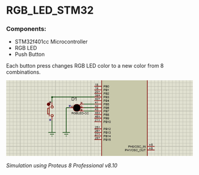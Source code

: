 # RGB_LED_STM32

### Components:
- STM32f401cc Microcontroller
- RGB LED
- Push Button


Each button press changes RGB LED color to a new color from 8 combinations.

![](gif/RGB_Toggle.gif)

_Simulation using Proteus 8 Professional v8.10_